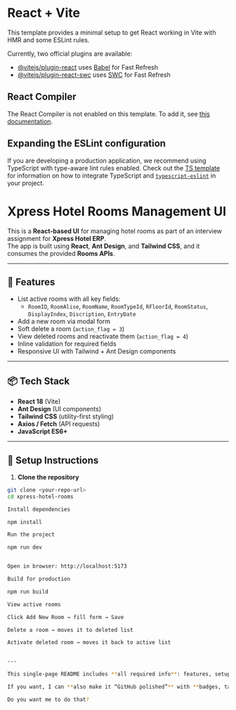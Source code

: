 # React + Vite

This template provides a minimal setup to get React working in Vite with HMR and some ESLint rules.

Currently, two official plugins are available:

- [@vitejs/plugin-react](https://github.com/vitejs/vite-plugin-react/blob/main/packages/plugin-react) uses [Babel](https://babeljs.io/) for Fast Refresh
- [@vitejs/plugin-react-swc](https://github.com/vitejs/vite-plugin-react/blob/main/packages/plugin-react-swc) uses [SWC](https://swc.rs/) for Fast Refresh

## React Compiler

The React Compiler is not enabled on this template. To add it, see [this documentation](https://react.dev/learn/react-compiler/installation).

## Expanding the ESLint configuration

If you are developing a production application, we recommend using TypeScript with type-aware lint rules enabled. Check out the [TS template](https://github.com/vitejs/vite/tree/main/packages/create-vite/template-react-ts) for information on how to integrate TypeScript and [`typescript-eslint`](https://typescript-eslint.io) in your project.

# Xpress Hotel Rooms Management UI

This is a **React-based UI** for managing hotel rooms as part of an interview assignment for **Xpress Hotel ERP**.  
The app is built using **React**, **Ant Design**, and **Tailwind CSS**, and it consumes the provided **Rooms APIs**.

---

## 🚀 Features

- List active rooms with all key fields:
  - `RoomID`, `RoomAlise`, `RoomName`, `RoomTypeId`, `RFloorId`, `RoomStatus`, `DisplayIndex`, `Discription`, `EntryDate`
- Add a new room via modal form
- Soft delete a room (`action_flag = 3`)
- View deleted rooms and reactivate them (`action_flag = 4`)
- Inline validation for required fields
- Responsive UI with Tailwind + Ant Design components

---

## 📦 Tech Stack

- **React 18** (Vite)  
- **Ant Design** (UI components)  
- **Tailwind CSS** (utility-first styling)  
- **Axios / Fetch** (API requests)  
- **JavaScript ES6+**  

---

## 🔧 Setup Instructions

1. **Clone the repository**
```bash
git clone <your-repo-url>
cd xpress-hotel-rooms

Install dependencies

npm install

Run the project

npm run dev


Open in browser: http://localhost:5173

Build for production

npm run build

View active rooms

Click Add New Room → fill form → Save

Delete a room → moves it to deleted list

Activate deleted room → moves it back to active list


---

This single-page README includes **all required info**: features, setup, APIs, notes, and usage instructions.  

If you want, I can **also make it “GitHub polished”** with **badges, table of contents, and screenshots placeholders**, so it looks **professional for your interview submission**.  

Do you want me to do that?
